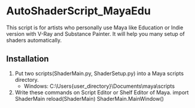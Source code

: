 # AutoShaderScript_MayaEdu
This script is for artists who personally use Maya like Education or Indie version with V-Ray and Substance Painter. It will help you many setup of shaders automatically.

## Installation
1. Put two scripts(ShaderMain.py, ShaderSetup.py) into a Maya scripts directory.
	* Windows: C:\Users\{user_directory}\Documents\maya\scripts
2. Write these commands on Script Editor or Shelf Editor of Maya.
	import ShaderMain
	reload(ShaderMain)
	ShaderMain.MainWindow()